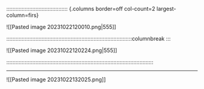 :::::::::::::::::::::::::::::::::::::::: {.columns border=off col-count=2 largest-column=firs}

![[Pasted image 20231022120010.png|555]]

::::::::::::::::::::::::::::::::::::::::::::::::::::::::::::::::::::::::::::::::::columnbreak
:::

![[Pasted image 20231022120224.png|555]]

::::::::::::::::::::::::::::::::::::::::::::::::::::::::::::::::::::::::::::::::::::::::::::::::

---
![[Pasted image 20231022132025.png]]
